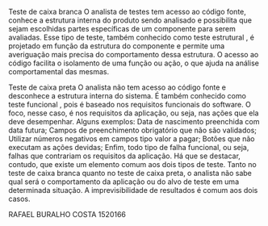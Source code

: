 Teste de caixa branca
O analista de testes tem acesso ao código fonte, conhece a estrutura interna do produto sendo analisado e possibilita que sejam escolhidas partes específicas de um componente para serem avaliadas. Esse tipo de teste, também conhecido como teste estrutural , é projetado em função da estrutura do componente e permite uma averiguação mais precisa do comportamento dessa estrutura. O acesso ao código facilita o isolamento de uma função ou ação, o que ajuda na análise comportamental das mesmas.

Teste de caixa preta
O analista não tem acesso ao código fonte e desconhece a estrutura interna do sistema. É também conhecido como teste funcional , pois é baseado nos requisitos funcionais do software. O foco, nesse caso, é nos requisitos da aplicação, ou seja, nas ações que ela deve desempenhar.
Alguns exemplos:
Data de nascimento preenchida com data futura;
Campos de preenchimento obrigatório que não são validados;
Utilizar números negativos em campos tipo valor a pagar;
Botões que não executam as ações devidas;
Enfim, todo tipo de falha funcional, ou seja, falhas que contrariam os requisitos da aplicação.
Há que se destacar, contudo, que existe um elemento comum aos dois tipos de teste. Tanto no teste de caixa branca quanto no teste de caixa preta, o analista não sabe qual será o comportamento da aplicação ou do alvo de teste em uma determinada situação. A imprevisibilidade de resultados é comum aos dois casos.

RAFAEL BURALHO COSTA
1520166
